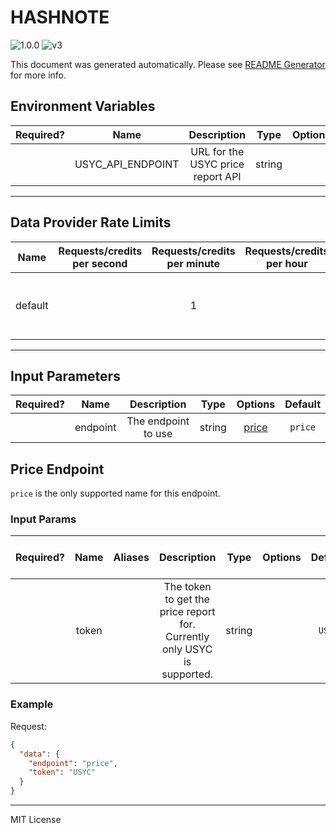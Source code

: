 # HASHNOTE

![1.0.0](https://img.shields.io/github/package-json/v/smartcontractkit/external-adapters-js?filename=packages/sources/hashnote/package.json) ![v3](https://img.shields.io/badge/framework%20version-v3-blueviolet)

This document was generated automatically. Please see [README Generator](../../scripts#readme-generator) for more info.

## Environment Variables

| Required? |       Name        |            Description            |  Type  | Options |                    Default                    |
| :-------: | :---------------: | :-------------------------------: | :----: | :-----: | :-------------------------------------------: |
|           | USYC_API_ENDPOINT | URL for the USYC price report API | string |         | `https://usyc.hashnote.com/api/price-reports` |

---

## Data Provider Rate Limits

|  Name   | Requests/credits per second | Requests/credits per minute | Requests/credits per hour |             Note              |
| :-----: | :-------------------------: | :-------------------------: | :-----------------------: | :---------------------------: |
| default |                             |              1              |                           | API only updates once per day |

---

## Input Parameters

| Required? |   Name   |     Description     |  Type  |         Options          | Default |
| :-------: | :------: | :-----------------: | :----: | :----------------------: | :-----: |
|           | endpoint | The endpoint to use | string | [price](#price-endpoint) | `price` |

## Price Endpoint

`price` is the only supported name for this endpoint.

### Input Params

| Required? | Name  | Aliases |                               Description                                |  Type  | Options | Default | Depends On | Not Valid With |
| :-------: | :---: | :-----: | :----------------------------------------------------------------------: | :----: | :-----: | :-----: | :--------: | :------------: |
|           | token |         | The token to get the price report for. Currently only USYC is supported. | string |         | `USYC`  |            |                |

### Example

Request:

```json
{
  "data": {
    "endpoint": "price",
    "token": "USYC"
  }
}
```

---

MIT License
